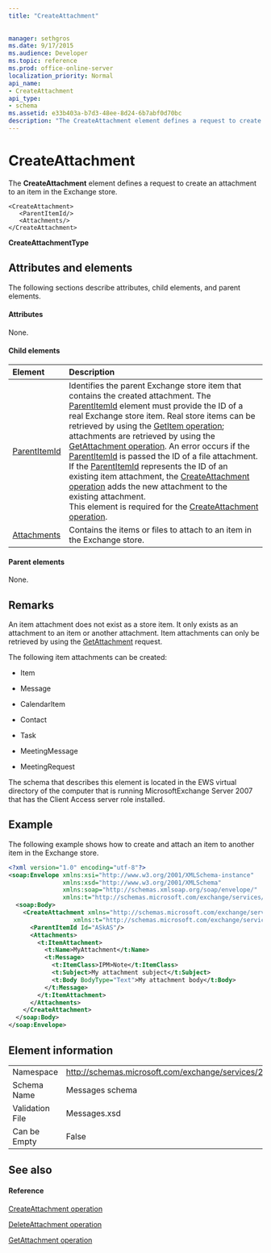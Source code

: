 ```yaml
---
title: "CreateAttachment"
 
 
manager: sethgros
ms.date: 9/17/2015
ms.audience: Developer
ms.topic: reference
ms.prod: office-online-server
localization_priority: Normal
api_name:
- CreateAttachment
api_type:
- schema
ms.assetid: e33b403a-b7d3-48ee-8d24-6b7abf0d70bc
description: "The CreateAttachment element defines a request to create an attachment to an item in the Exchange store."
---
```


# CreateAttachment

The **CreateAttachment** element defines a request to create an attachment to an item in the Exchange store. 
  
```
<CreateAttachment>
   <ParentItemId/>
   <Attachments/>
</CreateAttachment>
```

 **CreateAttachmentType**
## Attributes and elements

The following sections describe attributes, child elements, and parent elements.
  
#### Attributes

None.
  
#### Child elements

|**Element**|**Description**|
|:-----|:-----|
|[ParentItemId](parentitemid.md) <br/> |Identifies the parent Exchange store item that contains the created attachment. The [ParentItemId](parentitemid.md) element must provide the ID of a real Exchange store item. Real store items can be retrieved by using the [GetItem operation](getitem-operation.md); attachments are retrieved by using the [GetAttachment operation](getattachment-operation.md). An error occurs if the [ParentItemId](parentitemid.md) is passed the ID of a file attachment. If the [ParentItemId](parentitemid.md) represents the ID of an existing item attachment, the [CreateAttachment operation](createattachment-operation.md) adds the new attachment to the existing attachment.  <br/> This element is required for the [CreateAttachment operation](createattachment-operation.md).  <br/> |
|[Attachments](attachments-ex15websvcsotherref.md) <br/> |Contains the items or files to attach to an item in the Exchange store.  <br/> |
   
#### Parent elements

None.
  
## Remarks

An item attachment does not exist as a store item. It only exists as an attachment to an item or another attachment. Item attachments can only be retrieved by using the [GetAttachment](getattachment.md) request. 
  
The following item attachments can be created:
  
- Item
    
- Message
    
- CalendarItem
    
- Contact
    
- Task
    
- MeetingMessage
    
- MeetingRequest
    
The schema that describes this element is located in the EWS virtual directory of the computer that is running MicrosoftExchange Server 2007 that has the Client Access server role installed.
  
## Example

The following example shows how to create and attach an item to another item in the Exchange store.
  
```XML
<?xml version="1.0" encoding="utf-8"?>
<soap:Envelope xmlns:xsi="http://www.w3.org/2001/XMLSchema-instance"
               xmlns:xsd="http://www.w3.org/2001/XMLSchema"
               xmlns:soap="http://schemas.xmlsoap.org/soap/envelope/"
               xmlns:t="http://schemas.microsoft.com/exchange/services/2006/types">
  <soap:Body>
    <CreateAttachment xmlns="http://schemas.microsoft.com/exchange/services/2006/messages" 
                  xmlns:t="http://schemas.microsoft.com/exchange/services/2006/types">
      <ParentItemId Id="ASkAS"/>
      <Attachments>
        <t:ItemAttachment>
          <t:Name>MyAttachment</t:Name>
          <t:Message>
            <t:ItemClass>IPM>Note</t:ItemClass>
            <t:Subject>My attachment subject</t:Subject>
            <t:Body BodyType="Text">My attachment body</t:Body>
          </t:Message>
        </t:ItemAttachment>
      </Attachments>
    </CreateAttachment>
  </soap:Body>
</soap:Envelope>
```

## Element information

|||
|:-----|:-----|
|Namespace  <br/> |http://schemas.microsoft.com/exchange/services/2006/messages  <br/> |
|Schema Name  <br/> |Messages schema  <br/> |
|Validation File  <br/> |Messages.xsd  <br/> |
|Can be Empty  <br/> |False  <br/> |
   
## See also

#### Reference

[CreateAttachment operation](createattachment-operation.md)
  
[DeleteAttachment operation](deleteattachment-operation.md)
  
[GetAttachment operation](getattachment-operation.md)

